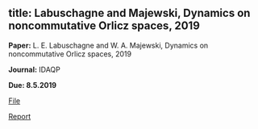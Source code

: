 title: Labuschagne and  Majewski, Dynamics on noncommutative Orlicz spaces, 2019
---

**Paper:** L. E. Labuschagne and W. A. Majewski, Dynamics on noncommutative Orlicz spaces, 2019

**Journal:** IDAQP

**Due: 8.5.2019**


[File](labuschagne2019/file.pdf)

[Report](labuschagne2019/report.pdf)

